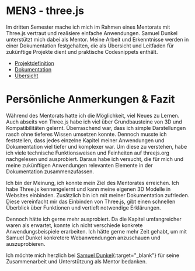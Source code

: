 # MEN3 - three.js
Im dritten Semester mache ich mich im Rahmen eines Mentorats mit Three.js vertraut und realisiere einfache Anwendungen. Samuel Dunkel unterstützt mich dabei als Mentor. Meine Arbeit und Erkenntnisse werden in einer Dokumentation festgehalten, die als Übersicht und Leitfaden für zukünftige Projekte dient und praktische Codesnippets enthält.

- [Projektdefinition](https://janschwegler.github.io/di-men3-three.js/projektdefinition)
- [Dokumentation](https://janschwegler.github.io/di-men3-three.js/dokumentation/dokumentation)
- [Übersicht](https://janschwegler.github.io/di-men3-three.js/)

# Persönliche Anmerkungen & Fazit
Während des Mentorats hatte ich die Möglichkeit, viel Neues zu Lernen. Auch abseits von Three.js habe ich viel über Grundbausteine von 3D und Kompatibilitäten gelernt. Überraschend war, dass ich simple Darstellungen rasch ohne tieferes Wissen umsetzen konnte. Dennoch musste ich feststellen, dass jedes einzelne Kapitel meiner Anwendungen und Dokumentation viel tiefer und komplexer war. Um diese zu verstehen, habe ich viele technische Funktionsweisen und Feinheiten auf threejs.org nachgelesen und ausprobiert. Daraus habe ich versucht, die für mich und meine zukünftigen Anwendungen relevanten Elemente in der Dokumentation zusammenzufassen.

Ich bin der Meinung, ich konnte mein Ziel des Mentorates erreichen. Ich habe Three.js kennengelernt und kann meine eigenen 3D Modelle in Websites einbinden. Zusätzlich bin ich mit meiner Dokumentation zufrieden. Diese vereinfacht mir das Einbinden von Three.js, gibt einen schnellen Überblick über Funktionen und vertieft notwendige Erklärungen.

Dennoch hätte ich gerne mehr ausprobiert. Da die Kapitel umfangreicher waren als erwartet, konnte ich nicht verschiede konkrete Anwendungsbeispiele erarbeiten. Ich hätte gerne mehr Zeit gehabt, um mit Samuel Dunkel konkretere Webanwendungen anzuschauen und auszuprobieren.

Ich möchte mich herzlich bei [Samuel Dunkel](https://dunkel.cc/){:target="_blank"} für seine Zusammenarbeit und Unterstützung als Mentor bedanken.